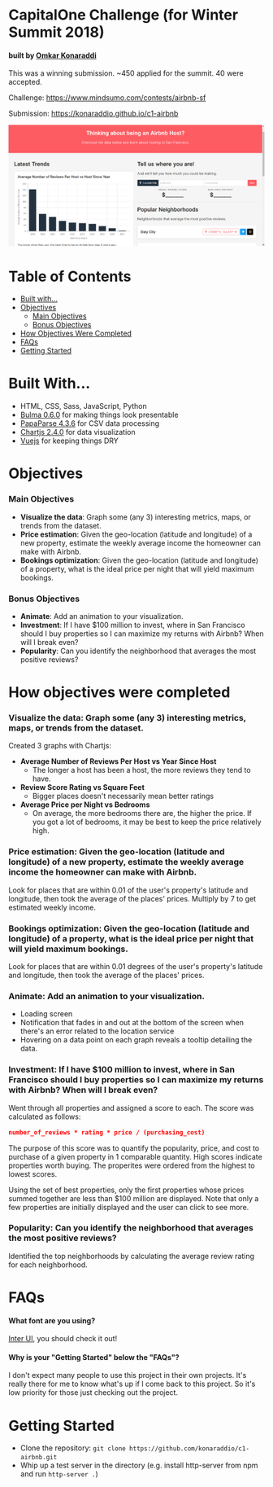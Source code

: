 # CapitalOne Challenge (for Winter Summit 2018)
#### built by [Omkar Konaraddi](https://konaraddio.github.io/)

This was a winning submission. ~450 applied for the summit. 40 were accepted.

Challenge: https://www.mindsumo.com/contests/airbnb-sf

Submission: https://konaraddio.github.io/c1-airbnb

![Screenshot of c1-airbnb](screenshot.png)

# Table of Contents
* [Built with...](#built-with)
* [Objectives](#objectives)
    * [Main Objectives](#main-objectives)
    * [Bonus Objectives](#bonus-objectives)
* [How Objectives Were Completed](#how-objectives-were-completed)
* [FAQs](#faqs)
* [Getting Started](#getting-started)

# Built With...
* HTML, CSS, Sass, JavaScript, Python
* [Bulma 0.6.0](https://bulma.io/) for making things look presentable
* [PapaParse 4.3.6](http://papaparse.com/) for CSV data processing
* [Chartjs 2.4.0](http://www.chartjs.org/) for data visualization
* [Vuejs](https://vuejs.org/) for keeping things DRY

# Objectives 

### Main Objectives
- **Visualize the data**: Graph some (any 3) interesting metrics, maps, or trends from the dataset.
- **Price estimation**: Given the geo-location (latitude and longitude) of a new property, estimate the weekly average income the homeowner can make with Airbnb.
- **Bookings optimization**: Given the geo-location (latitude and longitude) of a property, what is the ideal price per night that will yield maximum bookings.

### Bonus Objectives
- **Animate**: Add an animation to your visualization.
- **Investment**: If I have $100 million to invest, where in San Francisco should I buy properties so I can maximize my returns with Airbnb? When will I break even?
- **Popularity**: Can you identify the neighborhood that averages the most positive reviews?

# How objectives were completed

### **Visualize the data**: Graph some (any 3) interesting metrics, maps, or trends from the dataset.
Created 3 graphs with Chartjs:
* **Average Number of Reviews Per Host vs Year Since Host**
    * The longer a host has been a host, the more reviews they tend to have.
* **Review Score Rating vs Square Feet**
    * Bigger places doesn't necessarily mean better ratings
* **Average Price per Night vs Bedrooms**
    * On average, the more bedrooms there are, the higher the price. If you got a lot of bedrooms, it may be best to keep the price relatively high.

### **Price estimation**: Given the geo-location (latitude and longitude) of a new property, estimate the weekly average income the homeowner can make with Airbnb.
Look for places that are within 0.01 of the user's property's latitude and longitude, then took the average of the places' prices. Multiply by 7 to get estimated weekly income.

### **Bookings optimization**: Given the geo-location (latitude and longitude) of a property, what is the ideal price per night that will yield maximum bookings.
Look for places that are within 0.01 degrees of the user's property's latitude and longitude, then took the average of the places' prices.

### **Animate**: Add an animation to your visualization.
* Loading screen
* Notification that fades in and out at the bottom of the screen when there's an error related to the location service
* Hovering on a data point on each graph reveals a tooltip detailing the data.

### **Investment**: If I have $100 million to invest, where in San Francisco should I buy properties so I can maximize my returns with Airbnb? When will I break even?
Went through all properties and assigned a score to each. The score was calculated as follows: 
``` json
number_of_reviews * rating * price / (purchasing_cost)
```
The purpose of this score was to quantify the popularity, price, and cost to purchase of a given property in 1 comparable quantity. High scores indicate properties worth buying. The properites were ordered from the highest to lowest scores. 

Using the set of best properties, only the first properties whose prices summed together are less than $100 million are displayed. Note that only a few properties are initially displayed and the user can click to see more.

### **Popularity**: Can you identify the neighborhood that averages the most positive reviews?
Identified the top neighborhoods by calculating the average review rating for each neighborhood.

# FAQs

#### What font are you using?

[Inter UI](https://rsms.me/inter/), you should check it out!

#### Why is your "Getting Started" below the "FAQs"?

I don't expect many people to use this project in their own projects. It's really there for me to know what's up if I come back to this project. So it's low priority for those just checking out the project.

# Getting Started

* Clone the repository: `git clone https://github.com/konaraddio/c1-airbnb.git`
* Whip up a test server in the directory (e.g. install http-server from npm and run `http-server .`)